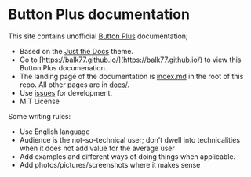 # Button Plus documentation

This site contains unofficial [Button Plus](https://button.plus/) documentation; 
* Based on the [Just the Docs](https://just-the-docs.github.io/just-the-docs-template/) theme.
* Go to [https://balk77.github.io/](https://balk77.github.io/) to view this Button Plus documenation.
* The landing page of the documentation is [index.md](index.md) in the root of this repo. All other pages are in [docs/](docs/).
* Use [issues](https://github.com/balk77/balk77.github.io/issues) for development.
* MIT License

Some writing rules:
* Use English language
* Audience is the not-so-technical user; don't dwell into technicalities when it does not add value for the average user
* Add examples and different ways of doing things when applicable.
* Add photos/pictures/screenshots where it makes sense
